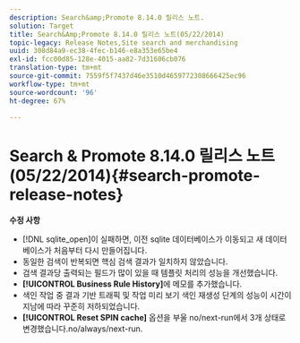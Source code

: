 ```yaml
---
description: Search&amp;Promote 8.14.0 릴리스 노트.
solution: Target
title: Search&Amp;Promote 8.14.0 릴리스 노트(05/22/2014)
topic-legacy: Release Notes,Site search and merchandising
uuid: 308d84a9-ec38-4fec-b146-e8a353e65be4
exl-id: fcc00d85-128e-4015-aa82-7d31606cb076
translation-type: tm+mt
source-git-commit: 7559f5f7437d46e3510d4659772308666425ec96
workflow-type: tm+mt
source-wordcount: '96'
ht-degree: 67%

---
```


# Search &amp; Promote 8.14.0 릴리스 노트(05/22/2014){#search-promote-release-notes}

**수정 사항**

* [!DNL sqlite_open]이 실패하면, 이전 sqlite 데이터베이스가 이동되고 새 데이터베이스가 처음부터 다시 만들어집니다.
* 동일한 검색이 반복되면 핵심 검색 결과가 일치하지 않았습니다.
* 검색 결과당 출력되는 필드가 많이 있을 때 템플릿 처리의 성능을 개선했습니다.
* **[!UICONTROL Business Rule History]**&#x200B;에 메모를 추가했습니다.
* 색인 작업 중 결과 기반 트래픽 및 작업 미리 보기 색인 재생성 단계의 성능이 시간이 지남에 따라 꾸준히 저하되었습니다.
* **[!UICONTROL Reset SPIN cache]** 옵션을 부울 no/next-run에서 3개 상태로 변경했습니다.no/always/next-run.
